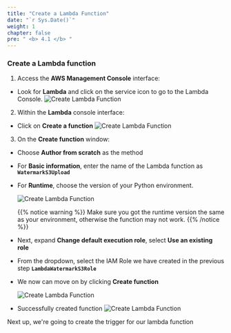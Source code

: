 ```yaml
---
title: "Create a Lambda Function"
date: "`r Sys.Date()`"
weight: 1
chapter: false
pre: " <b> 4.1 </b> "
---
```


### Create a Lambda function

1. Access the **AWS Management Console** interface:

- Look for **Lambda** and click on the service icon to go to the Lambda Console.
  ![Create Lambda Function](/images/4-PackageLambda/Create/start.png?featherlight=false)

2. Within the **Lambda** console interface:

- Click on **Create a function**
  ![Create Lambda Function](/images/4-PackageLambda/Create/create1.png?featherlight=false)

3. On the **Create function** window:

- Choose **Author from scratch** as the method

- For **Basic information**, enter the name of the Lambda function as **`WatermarkS3Upload`**
- For **Runtime**, choose the version of your Python environment.

  ![Create Lambda Function](/images/4-PackageLambda/Create/create2.png?featherlight=false)

  {{% notice warning %}}
  Make sure you got the runtime version the same as your environment, otherwise the function may not work.
  {{% /notice %}}

- Next, expand **Change default execution role**, select **Use an existing role**

- From the dropdown, select the IAM Role we have created in the previous step **`LambdaWatermarkS3Role`**

- We now can move on by clicking **Create function**

  ![Create Lambda Function](/images/4-PackageLambda/Create/create3.png?featherlight=false)

- Successfully created function
  ![Create Lambda Function](/images/4-PackageLambda/Create/create4.png?featherlight=false)

Next up, we're going to create the trigger for our lambda function
